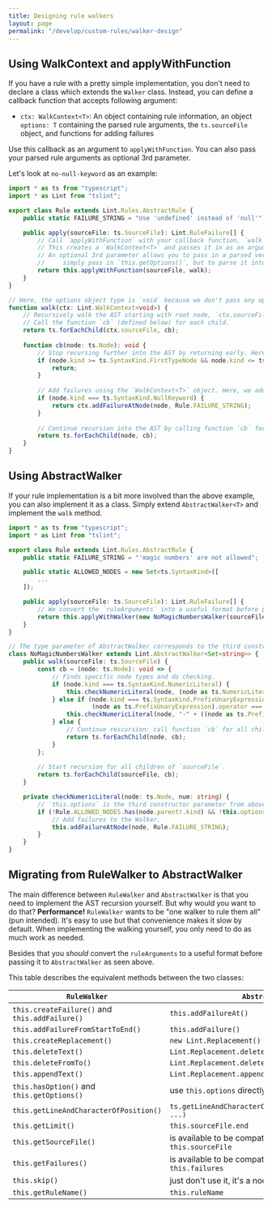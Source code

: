 ```yaml
---
title: Designing rule walkers
layout: page
permalink: "/develop/custom-rules/walker-design"
---
```


## Using WalkContext and applyWithFunction

If you have a rule with a pretty simple implementation, you don't need to declare a class which extends the `Walker` class. Instead, you can define a callback function that accepts following argument:

- `ctx: WalkContext<T>`: An object containing rule information, an object `options: T` containing the parsed rule arguments, the `ts.sourceFile` object, and functions for adding failures

Use this callback as an argument to `applyWithFunction`. You can also pass your parsed rule arguments as optional 3rd parameter.

Let's look at `no-null-keyword` as an example:

```ts
import * as ts from "typescript";
import * as Lint from "tslint";

export class Rule extends Lint.Rules.AbstractRule {
    public static FAILURE_STRING = "Use 'undefined' instead of 'null'";

    public apply(sourceFile: ts.SourceFile): Lint.RuleFailure[] {
        // Call `applyWithFunction` with your callback function, `walk`.
        // This creates a `WalkContext<T>` and passes it in as an argument.
        // An optional 3rd parameter allows you to pass in a parsed version of `this.ruleArguments`. If used, it is not recommended to
        //     simply pass in `this.getOptions()`, but to parse it into a more useful object instead.
        return this.applyWithFunction(sourceFile, walk);
    }
}

// Here, the options object type is `void` because we don't pass any options in this example.
function walk(ctx: Lint.WalkContext<void>) {
    // Recursively walk the AST starting with root node, `ctx.sourceFile`.
    // Call the function `cb` (defined below) for each child.
    return ts.forEachChild(ctx.sourceFile, cb);
    
    function cb(node: ts.Node): void {
        // Stop recursing further into the AST by returning early. Here, we ignore type nodes.
        if (node.kind >= ts.SyntaxKind.FirstTypeNode && node.kind <= ts.SyntaxKind.LastTypeNode) {
            return;
        }
        
        // Add failures using the `WalkContext<T>` object. Here, we add a failure if we find the null keyword.
        if (node.kind === ts.SyntaxKind.NullKeyword) {
            return ctx.addFailureAtNode(node, Rule.FAILURE_STRING);
        }
        
        // Continue recursion into the AST by calling function `cb` for every child of the current node.
        return ts.forEachChild(node, cb);
    }
}
```

## Using AbstractWalker

If your rule implementation is a bit more involved than the above example, you can also implement it as a class.
Simply extend `AbstractWalker<T>` and implement the `walk` method.

```ts
import * as ts from "typescript";
import * as Lint from "tslint";

export class Rule extends Lint.Rules.AbstractRule {
    public static FAILURE_STRING = "'magic numbers' are not allowed";

    public static ALLOWED_NODES = new Set<ts.SyntaxKind>([
        ...
    ]);

    public apply(sourceFile: ts.SourceFile): Lint.RuleFailure[] {
        // We convert the `ruleArguments` into a useful format before passing it to the constructor of AbstractWalker.
        return this.applyWithWalker(new NoMagicNumbersWalker(sourceFile, this.ruleName, new Set(this.ruleArguments.map(String))));
    }
}

// The type parameter of AbstractWalker corresponds to the third constructor parameter.
class NoMagicNumbersWalker extends Lint.AbstractWalker<Set<string>> {
    public walk(sourceFile: ts.SourceFile) {
        const cb = (node: ts.Node): void => {
            // Finds specific node types and do checking.
            if (node.kind === ts.SyntaxKind.NumericLiteral) {
                this.checkNumericLiteral(node, (node as ts.NumericLiteral).text);
            } else if (node.kind === ts.SyntaxKind.PrefixUnaryExpression &&
                       (node as ts.PrefixUnaryExpression).operator === ts.SyntaxKind.MinusToken) {
                this.checkNumericLiteral(node, "-" + ((node as ts.PrefixUnaryExpression).operand as ts.NumericLiteral).text);
            } else {
                // Continue rescursion: call function `cb` for all children of the current node.
                return ts.forEachChild(node, cb);
            }
        };
        
        // Start recursion for all children of `sourceFile`.
        return ts.forEachChild(sourceFile, cb);
    }

    private checkNumericLiteral(node: ts.Node, num: string) {
        // `this.options` is the third constructor parameter from above (the Set we created in `Rule.apply`)
        if (!Rule.ALLOWED_NODES.has(node.parent!.kind) && !this.options.has(num)) {
            // Add failures to the Walker.
            this.addFailureAtNode(node, Rule.FAILURE_STRING);
        }
    }
}
```

## Migrating from RuleWalker to AbstractWalker

The main difference between `RuleWalker` and `AbstractWalker` is that you need to implement the AST recursion yourself. But why would you want to do that?
__Performance!__ `RuleWalker` wants to be "one walker to rule them all" (pun intended). It's easy to use but that convenience 
makes it slow by default. When implementing the walking yourself, you only need to do as much work as needed.

Besides that you *should* convert the `ruleArguments` to a useful format before passing it to `AbstractWalker` as seen above.

This table describes the equivalent methods between the two classes:

`RuleWalker` | `AbstractWalker`
------------ | --------------
`this.createFailure()` and `this.addFailure()` | `this.addFailureAt()`
`this.addFailureFromStartToEnd()` | `this.addFailure()`
`this.createReplacement()` | `new Lint.Replacement()`
`this.deleteText()` | `Lint.Replacement.deleteText()`
`this.deleteFromTo()` | `Lint.Replacement.deleteFromTo()`
`this.appendText()` | `Lint.Replacement.appendText()`
`this.hasOption()` and `this.getOptions()` | use `this.options` directly
`this.getLineAndCharacterOfPosition()` | `ts.getLineAndCharacterOfPosition(this.sourceFile, ...)`
`this.getLimit()` | `this.sourceFile.end` 
`this.getSourceFile()` | is available to be compatible, but prefer `this.sourceFile` 
`this.getFailures()` | is available to be compatible, but prefer `this.failures`
`this.skip()` | just don't use it, it's a noop
`this.getRuleName()` | `this.ruleName`

